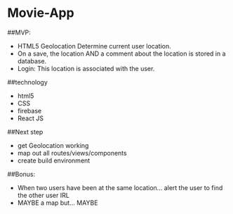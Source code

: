 # Movie-App


##MVP:
* HTML5 Geolocation Determine current user location.
* On a save, the location AND a comment about the location is stored in a database.
* Login: This location is associated with the user.

##technology
* html5
* CSS
* firebase
* React JS


##Next step
* get Geolocation working
* map out all routes/views/components
* create build environment


##Bonus:

* When two users have been at the same location... alert the user to find the other user IRL
* MAYBE a map but... MAYBE
